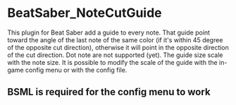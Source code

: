 # BeatSaber_NoteCutGuide
This plugin for Beat Saber add a guide to every note. That guide point toward the angle of the last note of the same color (if it's within 45 degree of the opposite cut direction), otherwise it will point in the opposite direction of the cut direction. Dot note are not supported (yet). The guide size scale with the note size. It is possible to modify the scale of the guide with the in-game config menu or with the config file.

## BSML is required for the config menu to work
